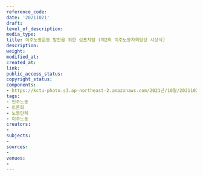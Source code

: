```yaml
---
reference_code: 
date: '20211021'
draft: 
level_of_description: 
media_type: 
title: 이주노동운동 발전을 위한 심포지엄 (제2회 이주노동자희망상 시상식)
description: 
weight: 
modified_at: 
created_at: 
link: 
public_access_status: 
copyright_status: 
components:
- https://kctu-photo.s3.ap-northeast-2.amazonaws.com/2021년/10월/20211021-이주노동운동+발전을+위한+심포지엄+(제2회+이주노동자희망상+시상식)_민주노총_토론회_노동단체_이주노동/_1D20020.jpg
tags:
- 민주노총
- 토론회
- 노동단체
- 이주노동
creators:
- 
subjects:
- 
sources:
- 
venues:
- 
---
```

